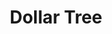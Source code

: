 ---
title: "Dollar Tree"
url: /roanoke/dollar-tree-riverland-road-southeast/
shop: variety store
---